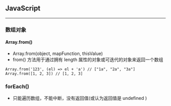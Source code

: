 ## JavaScript
--------
### 数组对象
#### Array.from()
* Array.from(object, mapFunction, thisValue)
* from() 方法用于通过拥有 length 属性的对象或可迭代的对象来返回一个数组
```
Array.from('123', (el) => el + 'a') // ["1a", "2a", "3a"]
Array.from([1, 2, 3]) // [1, 2, 3]
```

### forEach()
* 只能遍历数组，不能中断，没有返回值(或认为返回值是 undefined )

